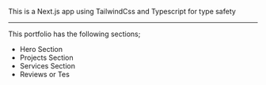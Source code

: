 This is a Next.js app using TailwindCss and Typescript for type safety

---
This portfolio has the following sections;

- Hero Section
- Projects Section
- Services Section
- Reviews or Tes
